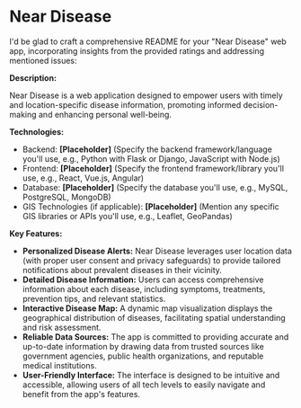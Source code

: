 # Near Disease

I'd be glad to craft a comprehensive README for your "Near Disease" web app, incorporating insights from the provided ratings and addressing mentioned issues:

**Description:**

Near Disease is a web application designed to empower users with timely and location-specific disease information, promoting informed decision-making and enhancing personal well-being.

**Technologies:**

* Backend: **[Placeholder]** (Specify the backend framework/language you'll use, e.g., Python with Flask or Django, JavaScript with Node.js)
* Frontend: **[Placeholder]** (Specify the frontend framework/library you'll use, e.g., React, Vue.js, Angular)
* Database: **[Placeholder]** (Specify the database you'll use, e.g., MySQL, PostgreSQL, MongoDB)
* GIS Technologies (if applicable): **[Placeholder]** (Mention any specific GIS libraries or APIs you'll use, e.g., Leaflet, GeoPandas)


**Key Features:**

* **Personalized Disease Alerts:** Near Disease leverages user location data (with proper user consent and privacy safeguards) to provide tailored notifications about prevalent diseases in their vicinity.
* **Detailed Disease Information:** Users can access comprehensive information about each disease, including symptoms, treatments, prevention tips, and relevant statistics.
* **Interactive Disease Map:** A dynamic map visualization displays the geographical distribution of diseases, facilitating spatial understanding and risk assessment.
* **Reliable Data Sources:** The app is committed to providing accurate and up-to-date information by drawing data from trusted sources like government agencies, public health organizations, and reputable medical institutions.
* **User-Friendly Interface:** The interface is designed to be intuitive and accessible, allowing users of all tech levels to easily navigate and benefit from the app's features.

